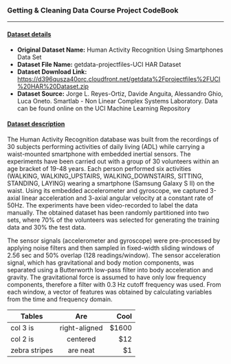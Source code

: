 ### Getting & Cleaning Data Course Project CodeBook
---------------------------------------------------

#### <ins>Dataset details</ins>

 * __Original Dataset Name:__ Human Activity Recognition Using Smartphones Data Set
 * __Dataset File Name:__ getdata-projectfiles-UCI HAR Dataset
 * __Dataset Download Link:__ https://d396qusza40orc.cloudfront.net/getdata%2Fprojectfiles%2FUCI%20HAR%20Dataset.zip
 * __Dataset Source:__ Jorge L. Reyes-Ortiz, Davide Anguita, Alessandro Ghio, Luca Oneto. Smartlab - Non Linear Complex Systems Laboratory. Data can be found online on the UCI Machine Learning Repository 

#### <ins>Dataset description</ins>

The Human Activity Recognition database was built from the recordings of 30 subjects performing activities of daily living (ADL) while carrying a waist-mounted smartphone with embedded inertial sensors. The experiments have been carried out with a group of 30 volunteers within an age bracket of 19-48 years. Each person performed six activities (WALKING, WALKING_UPSTAIRS, WALKING_DOWNSTAIRS, SITTING, STANDING, LAYING) wearing a smartphone (Samsung Galaxy S II) on the waist. Using its embedded accelerometer and gyroscope, we captured 3-axial linear acceleration and 3-axial angular velocity at a constant rate of 50Hz. The experiments have been video-recorded to label the data manually. The obtained dataset has been randomly partitioned into two sets, where 70% of the volunteers was selected for generating the training data and 30% the test data.

The sensor signals (accelerometer and gyroscope) were pre-processed by applying noise filters and then sampled in fixed-width sliding windows of 2.56 sec and 50% overlap (128 readings/window). The sensor acceleration signal, which has gravitational and body motion components, was separated using a Butterworth low-pass filter into body acceleration and gravity. The gravitational force is assumed to have only low frequency components, therefore a filter with 0.3 Hz cutoff frequency was used. From each window, a vector of features was obtained by calculating variables from the time and frequency domain. 

| Tables        | Are           | Cool  |
| ------------- |:-------------:| -----:|
| col 3 is      | right-aligned | $1600 |
| col 2 is      | centered      |   $12 |
| zebra stripes | are neat      |    $1 |